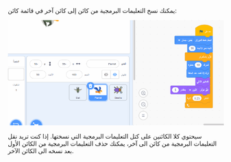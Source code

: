 
يمكنك نسخ التعليمات البرمجية من كائن إلى كائن آخر في قائمة كائن:

![اسحب التعليمات البرمجية من كائن إلى كائن آخر ، ثم اترك التعليمات البرمجية.](images/drag-parrot-code.gif)

سيحتوي كلا الكائنين على كتل التعليمات البرمجية التي نسختها. إذا كنت تريد نقل التعليمات البرمجية من كائن الى آخر، يمكنك حذف التعليمات البرمجية من الكائن الأول بعد نسخه الى الكائن الآخر.


